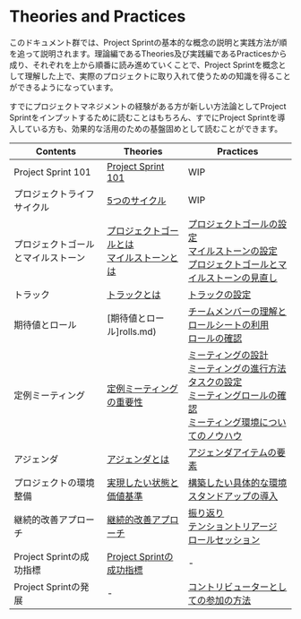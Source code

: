 # Theories and Practices

このドキュメント群では、Project Sprintの基本的な概念の説明と実践方法が順を追って説明されます。理論編であるTheories及び実践編であるPracticesから成り、それぞれを上から順番に読み進めていくことで、Project Sprintを概念として理解した上で、実際のプロジェクトに取り入れて使うための知識を得ることができるようになっています。

すでにプロジェクトマネジメントの経験がある方が新しい方法論としてProject Sprintをインプットするために読むことはもちろん、すでにProject Sprintを導入している方も、効果的な活用のための基盤固めとして読むことができます。

|  Contents  |  Theories  | Practices  |
| ---- | ---- | ---- |
|  Project Sprint 101  |  [Project Sprint 101](101.md)  |WIP |
|  プロジェクトライフサイクル  |  [5つのサイクル](project_lifecycle.md)  |  WIP  |
|  プロジェクトゴールとマイルストーン  |  [プロジェクトゴールとは](project_goals.md)<BR>[マイルストーンとは](milestones.md)  |  [プロジェクトゴールの設定](../practices/project_goals.md)<BR>  [マイルストーンの設定](../practices/milestones.md)  <BR>[プロジェクトゴールとマイルストーンの見直し](../practices/reviewing_project_goals_and_milestones.md) |
|  トラック  |  [トラックとは](tracks.md)  |  [トラックの設定](../practices/tracks.md)  |
|  期待値とロール  | [期待値とロール]rolls.md)  | [チームメンバーの理解とロールシートの利用](../practices/rolls.md)<BR>[ロールの確認](../practices/reviewing_rolls.md)  |
|  定例ミーティング  | [定例ミーティングの重要性](meetings.md) | [ミーティングの設計](../practices/meetings.md)<BR>[ミーティングの進行方法](../practices/holding_meetings.md)<BR>[タスクの設定](../practices/tasks.md)<BR>[ミーティングロールの確認](../practices/meeting_rolls.md)<BR>[ミーティング環境についてのノウハウ](../practices/meeting_environments.md)  |
|  アジェンダ  | [アジェンダとは](agenda.md)  | [アジェンダアイテムの要素](../practices/agenda.md)  |
|  プロジェクトの環境整備  | [実現したい状態と価値基準](project_environments.md)  | [構築したい具体的な環境](../practices/project_environments.md) <BR>[スタンドアップの導入](../practices/stand-up_meetings.md) |
|  継続的改善アプローチ  |  [継続的改善アプローチ](continuous_improvement_approach.md)  |  [振り返り](../practices/looking_back.md)<BR>[テンショントリアージ](../practices/tension_triage.md)<BR>[ロールセッション](../practices/role_session.md)  |
|  Project Sprintの成功指標  |  [Project Sprintの成功指標](success_metrics.md)  |  -  |
|  Project Sprintの発展  |  -  |  [コントリビューターとしての参加の方法](../../../contributing.md)  |
